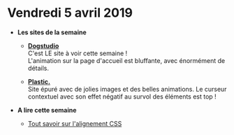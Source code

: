 Vendredi 5 avril 2019
===========================

- **Les sites de la semaine**  
   + **[Dogstudio](https://dogstudio.co/)**  
   C'est LE site à voir cette semaine !  
   L'animation sur la page d'accueil est bluffante, avec énormément de détails.
   
   + **[Plastic.](https://www.plasticbcn.com/)**  
   Site épuré avec de jolies images et des belles animations. Le curseur contextuel avec son effet négatif au survol des éléments est top !

- **A lire cette semaine**  
    + [Tout savoir sur l'alignement CSS](https://www.smashingmagazine.com/2019/03/css-alignment/)  
      
